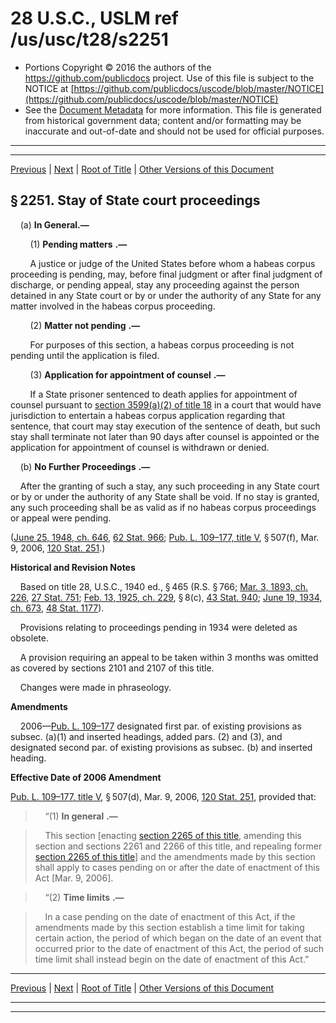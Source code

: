 ---
---

# 28 U.S.C., USLM ref /us/usc/t28/s2251

* Portions Copyright © 2016 the authors of the https://github.com/publicdocs project.
  Use of this file is subject to the NOTICE at [https://github.com/publicdocs/uscode/blob/master/NOTICE](https://github.com/publicdocs/uscode/blob/master/NOTICE)
* See the [Document Metadata](././../../../../..//README.md) for more information.
  This file is generated from historical government data; content and/or formatting may be inaccurate and out-of-date and should not be used for official purposes.

----------
----------

[Previous](./../../../../..//us/usc/t28/ptVI/ch153/m__us_usc_t28_s2250.md) | [Next](./../../../../..//us/usc/t28/ptVI/ch153/m__us_usc_t28_s2252.md) | [Root of Title](./../../../../../) | [Other Versions of this Document](https://publicdocs.github.io/go/links?ns=uslm&ref=%2Fus%2Fusc%2Ft28%2Fs2251)

## § 2251. Stay of State court proceedings

    (a) __In General.—__ 

        (1)  __Pending matters__  __.—__ 

        A justice or judge of the United States before whom a habeas corpus proceeding is pending, may, before final judgment or after final judgment of discharge, or pending appeal, stay any proceeding against the person detained in any State court or by or under the authority of any State for any matter involved in the habeas corpus proceeding.

        (2)  __Matter not pending__  __.—__ 

        For purposes of this section, a habeas corpus proceeding is not pending until the application is filed.

        (3)  __Application for appointment of counsel__  __.—__ 

        If a State prisoner sentenced to death applies for appointment of counsel pursuant to [section 3599(a)(2) of title 18][/us/usc/t18/s3599/a/2] in a court that would have jurisdiction to entertain a habeas corpus application regarding that sentence, that court may stay execution of the sentence of death, but such stay shall terminate not later than 90 days after counsel is appointed or the application for appointment of counsel is withdrawn or denied.

    (b)  __No Further Proceedings__  __.—__ 

    After the granting of such a stay, any such proceeding in any State court or by or under the authority of any State shall be void. If no stay is granted, any such proceeding shall be as valid as if no habeas corpus proceedings or appeal were pending.

([June 25, 1948, ch. 646][/us/act/1948-06-25/ch646], [62 Stat. 966][/us/stat/62/966]; [Pub. L. 109–177, title V][/us/pl/109/177/tV], § 507(f), Mar. 9, 2006, [120 Stat. 251][/us/stat/120/251].)

 __Historical and Revision Notes__ 

    Based on title 28, U.S.C., 1940 ed., § 465 (R.S. § 766; [Mar. 3, 1893, ch. 226][/us/act/1893-03-03/ch226], [27 Stat. 751][/us/stat/27/751]; [Feb. 13, 1925, ch. 229][/us/act/1925-02-13/ch229], § 8(c), [43 Stat. 940][/us/stat/43/940]; [June 19, 1934, ch. 673][/us/act/1934-06-19/ch673], [48 Stat. 1177][/us/stat/48/1177]).

    Provisions relating to proceedings pending in 1934 were deleted as obsolete.

    A provision requiring an appeal to be taken within 3 months was omitted as covered by sections 2101 and 2107 of this title.

    Changes were made in phraseology.

 __Amendments__ 

    2006—[Pub. L. 109–177][/us/pl/109/177] designated first par. of existing provisions as subsec. (a)(1) and inserted headings, added pars. (2) and (3), and designated second par. of existing provisions as subsec. (b) and inserted heading.

 __Effective Date of 2006 Amendment__ 

[Pub. L. 109–177, title V][/us/pl/109/177/tV], § 507(d), Mar. 9, 2006, [120 Stat. 251][/us/stat/120/251], provided that:

>     “(1)  __In general__  __.—__ 

>     This section \[enacting [section 2265 of this title][/us/usc/t28/s2265], amending this section and sections 2261 and 2266 of this title, and repealing former [section 2265 of this title][/us/usc/t28/s2265]\] and the amendments made by this section shall apply to cases pending on or after the date of enactment of this Act \[Mar. 9, 2006\].

>     “(2)  __Time limits__  __.—__ 

>     In a case pending on the date of enactment of this Act, if the amendments made by this section establish a time limit for taking certain action, the period of which began on the date of an event that occurred prior to the date of enactment of this Act, the period of such time limit shall instead begin on the date of enactment of this Act.”

----------

[Previous](./../../../../..//us/usc/t28/ptVI/ch153/m__us_usc_t28_s2250.md) | [Next](./../../../../..//us/usc/t28/ptVI/ch153/m__us_usc_t28_s2252.md) | [Root of Title](./../../../../../) | [Other Versions of this Document](https://publicdocs.github.io/go/links?ns=uslm&ref=%2Fus%2Fusc%2Ft28%2Fs2251)

----------
----------

[/us/usc/t18/s3599/a/2]: https://publicdocs.github.io/go/links?ns=uslm&ref=%2Fus%2Fusc%2Ft18%2Fs3599%2Fa%2F2
[/us/act/1948-06-25/ch646]: https://publicdocs.github.io/go/links?ns=uslm&ref=%2Fus%2Fact%2F1948-06-25%2Fch646
[/us/stat/62/966]: https://publicdocs.github.io/go/links?ns=uslm&ref=%2Fus%2Fstat%2F62%2F966
[/us/pl/109/177/tV]: https://publicdocs.github.io/go/links?ns=uslm&ref=%2Fus%2Fpl%2F109%2F177%2FtV
[/us/stat/120/251]: https://publicdocs.github.io/go/links?ns=uslm&ref=%2Fus%2Fstat%2F120%2F251
[/us/act/1893-03-03/ch226]: https://publicdocs.github.io/go/links?ns=uslm&ref=%2Fus%2Fact%2F1893-03-03%2Fch226
[/us/stat/27/751]: https://publicdocs.github.io/go/links?ns=uslm&ref=%2Fus%2Fstat%2F27%2F751
[/us/act/1925-02-13/ch229]: https://publicdocs.github.io/go/links?ns=uslm&ref=%2Fus%2Fact%2F1925-02-13%2Fch229
[/us/stat/43/940]: https://publicdocs.github.io/go/links?ns=uslm&ref=%2Fus%2Fstat%2F43%2F940
[/us/act/1934-06-19/ch673]: https://publicdocs.github.io/go/links?ns=uslm&ref=%2Fus%2Fact%2F1934-06-19%2Fch673
[/us/stat/48/1177]: https://publicdocs.github.io/go/links?ns=uslm&ref=%2Fus%2Fstat%2F48%2F1177
[/us/pl/109/177]: https://publicdocs.github.io/go/links?ns=uslm&ref=%2Fus%2Fpl%2F109%2F177
[/us/pl/109/177/tV]: https://publicdocs.github.io/go/links?ns=uslm&ref=%2Fus%2Fpl%2F109%2F177%2FtV
[/us/stat/120/251]: https://publicdocs.github.io/go/links?ns=uslm&ref=%2Fus%2Fstat%2F120%2F251
[/us/usc/t28/s2265]: https://publicdocs.github.io/go/links?ns=uslm&ref=%2Fus%2Fusc%2Ft28%2Fs2265
[/us/usc/t28/s2265]: https://publicdocs.github.io/go/links?ns=uslm&ref=%2Fus%2Fusc%2Ft28%2Fs2265


